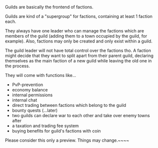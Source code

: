 Guilds are basically the frontend of factions. 

Guilds are kind of a "supergroup" for factions, containing at least 1 faction each.

They always have one leader who can manage the factions which are members of the guild 
(adding them to a town occupied by the guild, for example). Also, factions may only be created and 
only exist within a guild.

The guild leader will not have total control over the factions tho. A faction might 
decide that they want to split apart from their parent guild, declaring themselves as the main
faction of a new guild while leaving the old one in the process.

They will come with functions like... 
* PvP-prevention
* economy balance
* internal permissions 
* internal chat
* direct trading between factions which belong to the guild
* bounty quests (...later)
* two guilds can declare war to each other and take over enemy towns after
* a taxation and trading fee system
* buying benefits for guild's factions with coin

Please consider this only a preview. Things may change.~~~~